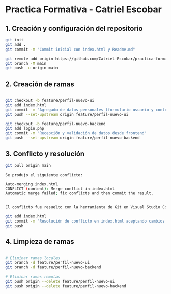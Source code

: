 # Practica Formativa - Catriel Escobar


## 1. Creación y configuración del repositorio

```bash
git init
git add .
git commit -m "Commit inicial con index.html y Readme.md"

git remote add origin https://github.com/Catriel-Escobar/practica-formativa.git
git branch -M main
git push -u origin main


```

## 2. Creación de ramas

```bash

git checkout -b feature/perfil-nuevo-ui
git add index.html
git commit -m "Agregado de datos personales (formulario usuario y contraseña)"
git push --set-upstream origin feature/perfil-nuevo-ui

git checkout -b feature/perfil-nuevo-backend
git add login.php
git commit -m "Recepción y validación de datos desde frontend"
git push --set-upstream origin feature/perfil-nuevo-backend
```

## 3. Conflicto y resolución

```bash
git pull origin main

Se produjo el siguiente conflicto:

Auto-merging index.html
CONFLICT (content): Merge conflict in index.html
Automatic merge failed; fix conflicts and then commit the result.


El conflicto fue resuelto con la herramienta de Git en Visual Studio Code, aceptando el cambio del frontend (UI).

git add index.html
git commit -m "Resolución de conflicto en index.html aceptando cambios de UI"
git push

```

## 4. Limpieza de ramas

```bash

# Eliminar ramas locales
git branch -d feature/perfil-nuevo-ui
git branch -d feature/perfil-nuevo-backend

# Eliminar ramas remotas
git push origin --delete feature/perfil-nuevo-ui
git push origin --delete feature/perfil-nuevo-backend

```


